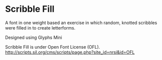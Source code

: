 # Scribble Fill

A font in one weight based an exercise in which random, knotted scribbles were filled in to create letterforms.

Designed using Glyphs Mini

Scribble Fill is under Open Font License (OFL).
http://scripts.sil.org/cms/scripts/page.php?site_id=nrsi&id=OFL
